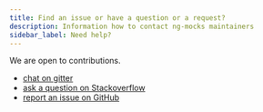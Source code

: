 ```yaml
---
title: Find an issue or have a question or a request?
description: Information how to contact ng-mocks maintainers
sidebar_label: Need help?
---
```


We are open to contributions.

- [chat on gitter](https://gitter.im/ng-mocks/community)
- [ask a question on Stackoverflow](https://stackoverflow.com/questions/ask?tags=ng-mocks%20angular%20testing%20mocking)
- [report an issue on GitHub](https://github.com/help-me-mom/ng-mocks/issues)
